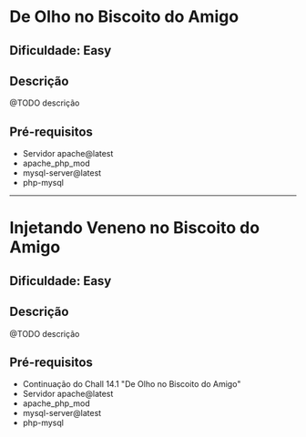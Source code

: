 # De Olho no Biscoito do Amigo

## Dificuldade: **Easy** 

## Descrição

@TODO descrição

## Pré-requisitos

- Servidor apache@latest
- apache_php_mod
- mysql-server@latest 
- php-mysql

---

# Injetando Veneno no Biscoito do Amigo

## Dificuldade: **Easy** 

## Descrição

@TODO descrição

## Pré-requisitos

- Continuação do Chall 14.1 "De Olho no Biscoito do Amigo"
- Servidor apache@latest
- apache_php_mod
- mysql-server@latest 
- php-mysql
